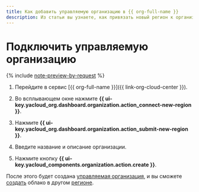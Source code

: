 ```yaml
---
title: Как добавить управляемую организацию в {{ org-full-name }}
description: Из статьи вы узнаете, как привязать новый регион к организации.
---
```


# Подключить управляемую организацию

{% include [note-preview-by-request](../../_includes/note-preview-by-request.md) %}

1. Перейдите в сервис [{{ org-full-name }}]({{ link-org-cloud-center }}).

1. Во всплывающем окне нажмите **{{ ui-key.yacloud_org.dashboard.organization.action_connect-new-region }}**.

1. Нажмите **{{ ui-key.yacloud_org.dashboard.organization.action_submit-new-region }}**.

1. Введите название и описание организации.

1. Нажмите кнопку **{{ ui-key.yacloud_components.organization.action.create }}**.

После этого будет создана [управляемая организация](../concepts/controlled-org.md), и вы сможете [создать](../../resource-manager/operations/cloud/create-in-another-region.md) облако в другом [регионе](../../overview/concepts/region.md).
